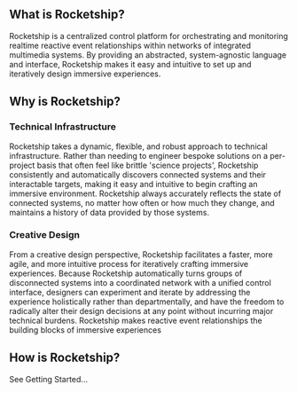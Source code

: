 ## What is Rocketship?

Rocketship is a centralized control platform for orchestrating and monitoring realtime reactive event relationships within networks of integrated multimedia systems. By providing an abstracted, system-agnostic language and interface, Rocketship makes it easy and intuitive to set up and iteratively design immersive experiences. 

## Why is Rocketship?

### Technical Infrastructure

Rocketship takes a dynamic, flexible, and robust approach to technical infrastructure. Rather than needing to engineer bespoke solutions on a per-project basis that often feel like brittle 'science projects', Rocketship consistently and automatically discovers connected systems and their interactable targets, making it easy and intuitive to begin crafting an immersive environment. Rocketship always accurately reflects the state of connected systems, no matter how often or how much they change, and maintains a history of data provided by those systems.

### Creative Design

From a creative design perspective, Rocketship facilitates a faster, more agile, and more intuitive process for iteratively crafting immersive experiences. Because Rocketship automatically turns groups of disconnected systems into a coordinated network with a unified control interface, designers can experiment and iterate by addressing the experience holistically rather than departmentally, and have the freedom to radically alter their design decisions at any point without incurring major technical burdens. Rocketship makes reactive event relationships the building blocks of immersive experiences  

## How is Rocketship?

See Getting Started...